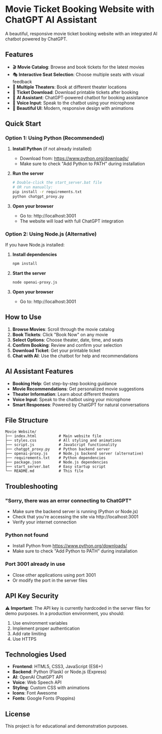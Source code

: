 # Movie Ticket Booking Website with ChatGPT AI Assistant

A beautiful, responsive movie ticket booking website with an integrated AI chatbot powered by ChatGPT.

## Features

- 🎬 **Movie Catalog**: Browse and book tickets for the latest movies
- 🎭 **Interactive Seat Selection**: Choose multiple seats with visual feedback
- 🏢 **Multiple Theaters**: Book at different theater locations
- 🎫 **Ticket Download**: Download printable tickets after booking
- 🤖 **AI Assistant**: ChatGPT-powered chatbot for booking assistance
- 🎤 **Voice Input**: Speak to the chatbot using your microphone
- 🎨 **Beautiful UI**: Modern, responsive design with animations

## Quick Start

### Option 1: Using Python (Recommended)

1. **Install Python** (if not already installed)
   - Download from: https://www.python.org/downloads/
   - Make sure to check "Add Python to PATH" during installation

2. **Run the server**
   ```bash
   # Double-click the start_server.bat file
   # OR run manually:
   pip install -r requirements.txt
   python chatgpt_proxy.py
   ```

3. **Open your browser**
   - Go to: http://localhost:3001
   - The website will load with full ChatGPT integration

### Option 2: Using Node.js (Alternative)

If you have Node.js installed:

1. **Install dependencies**
   ```bash
   npm install
   ```

2. **Start the server**
   ```bash
   node openai-proxy.js
   ```

3. **Open your browser**
   - Go to: http://localhost:3001

## How to Use

1. **Browse Movies**: Scroll through the movie catalog
2. **Book Tickets**: Click "Book Now" on any movie
3. **Select Options**: Choose theater, date, time, and seats
4. **Confirm Booking**: Review and confirm your selection
5. **Download Ticket**: Get your printable ticket
6. **Chat with AI**: Use the chatbot for help and recommendations

## AI Assistant Features

- **Booking Help**: Get step-by-step booking guidance
- **Movie Recommendations**: Get personalized movie suggestions
- **Theater Information**: Learn about different theaters
- **Voice Input**: Speak to the chatbot using your microphone
- **Smart Responses**: Powered by ChatGPT for natural conversations

## File Structure

```
Movie Website/
├── index.html          # Main website file
├── styles.css          # All styling and animations
├── script.js           # JavaScript functionality
├── chatgpt_proxy.py    # Python backend server
├── openai-proxy.js     # Node.js backend server (alternative)
├── requirements.txt    # Python dependencies
├── package.json        # Node.js dependencies
├── start_server.bat    # Easy startup script
└── README.md           # This file
```

## Troubleshooting

### "Sorry, there was an error connecting to ChatGPT"
- Make sure the backend server is running (Python or Node.js)
- Check that you're accessing the site via http://localhost:3001
- Verify your internet connection

### Python not found
- Install Python from https://www.python.org/downloads/
- Make sure to check "Add Python to PATH" during installation

### Port 3001 already in use
- Close other applications using port 3001
- Or modify the port in the server files

## API Key Security

⚠️ **Important**: The API key is currently hardcoded in the server files for demo purposes. In a production environment, you should:

1. Use environment variables
2. Implement proper authentication
3. Add rate limiting
4. Use HTTPS

## Technologies Used

- **Frontend**: HTML5, CSS3, JavaScript (ES6+)
- **Backend**: Python (Flask) or Node.js (Express)
- **AI**: OpenAI ChatGPT API
- **Voice**: Web Speech API
- **Styling**: Custom CSS with animations
- **Icons**: Font Awesome
- **Fonts**: Google Fonts (Poppins)

## License

This project is for educational and demonstration purposes. 